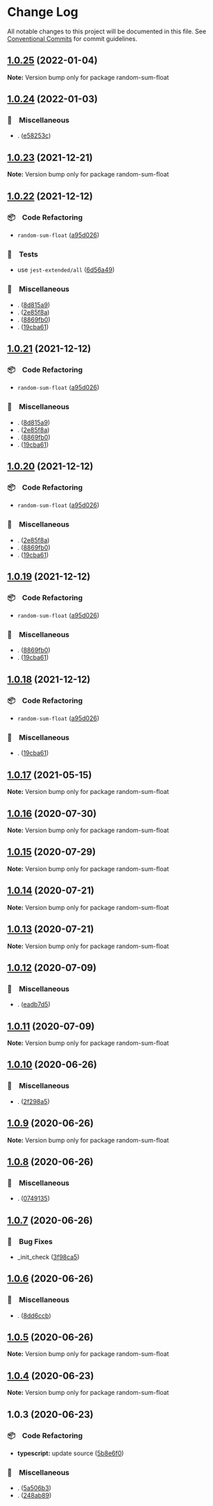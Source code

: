 # Change Log

All notable changes to this project will be documented in this file.
See [Conventional Commits](https://conventionalcommits.org) for commit guidelines.

## [1.0.25](https://github.com/bluelovers/ws-random/compare/random-sum-float@1.0.24...random-sum-float@1.0.25) (2022-01-04)

**Note:** Version bump only for package random-sum-float





## [1.0.24](https://github.com/bluelovers/ws-random/compare/random-sum-float@1.0.23...random-sum-float@1.0.24) (2022-01-03)


### 🔖　Miscellaneous

* . ([e58253c](https://github.com/bluelovers/ws-random/commit/e58253c60984cc3947069ea4ae2eb1924cd2940e))





## [1.0.23](https://github.com/bluelovers/ws-random/compare/random-sum-float@1.0.22...random-sum-float@1.0.23) (2021-12-21)

**Note:** Version bump only for package random-sum-float





## [1.0.22](https://github.com/bluelovers/ws-random/compare/random-sum-float@1.0.17...random-sum-float@1.0.22) (2021-12-12)


### 📦　Code Refactoring

* `random-sum-float` ([a95d026](https://github.com/bluelovers/ws-random/commit/a95d026b55d473a46ace4bd089b92045c1050bdc))


### 🚨　Tests

* use `jest-extended/all` ([6d56a49](https://github.com/bluelovers/ws-random/commit/6d56a49e94ec701cd8744632a04871cba4e59ea8))


### 🔖　Miscellaneous

* . ([8d815a9](https://github.com/bluelovers/ws-random/commit/8d815a9451f12cabc9b81680e463d429c45f2506))
* . ([2e85f8a](https://github.com/bluelovers/ws-random/commit/2e85f8a1a76c34161fdec36f07b7da0163a0eec7))
* . ([8869fb0](https://github.com/bluelovers/ws-random/commit/8869fb0af949f1ff7c527aa11e5019628498267f))
* . ([19cba61](https://github.com/bluelovers/ws-random/commit/19cba61e72fac18296cafcb70ebdb6e5d5d5c5ff))





## [1.0.21](https://github.com/bluelovers/ws-random/compare/random-sum-float@1.0.17...random-sum-float@1.0.21) (2021-12-12)


### 📦　Code Refactoring

* `random-sum-float` ([a95d026](https://github.com/bluelovers/ws-random/commit/a95d026b55d473a46ace4bd089b92045c1050bdc))


### 🔖　Miscellaneous

* . ([8d815a9](https://github.com/bluelovers/ws-random/commit/8d815a9451f12cabc9b81680e463d429c45f2506))
* . ([2e85f8a](https://github.com/bluelovers/ws-random/commit/2e85f8a1a76c34161fdec36f07b7da0163a0eec7))
* . ([8869fb0](https://github.com/bluelovers/ws-random/commit/8869fb0af949f1ff7c527aa11e5019628498267f))
* . ([19cba61](https://github.com/bluelovers/ws-random/commit/19cba61e72fac18296cafcb70ebdb6e5d5d5c5ff))





## [1.0.20](https://github.com/bluelovers/ws-random/compare/random-sum-float@1.0.17...random-sum-float@1.0.20) (2021-12-12)


### 📦　Code Refactoring

* `random-sum-float` ([a95d026](https://github.com/bluelovers/ws-random/commit/a95d026b55d473a46ace4bd089b92045c1050bdc))


### 🔖　Miscellaneous

* . ([2e85f8a](https://github.com/bluelovers/ws-random/commit/2e85f8a1a76c34161fdec36f07b7da0163a0eec7))
* . ([8869fb0](https://github.com/bluelovers/ws-random/commit/8869fb0af949f1ff7c527aa11e5019628498267f))
* . ([19cba61](https://github.com/bluelovers/ws-random/commit/19cba61e72fac18296cafcb70ebdb6e5d5d5c5ff))





## [1.0.19](https://github.com/bluelovers/ws-random/compare/random-sum-float@1.0.17...random-sum-float@1.0.19) (2021-12-12)


### 📦　Code Refactoring

* `random-sum-float` ([a95d026](https://github.com/bluelovers/ws-random/commit/a95d026b55d473a46ace4bd089b92045c1050bdc))


### 🔖　Miscellaneous

* . ([8869fb0](https://github.com/bluelovers/ws-random/commit/8869fb0af949f1ff7c527aa11e5019628498267f))
* . ([19cba61](https://github.com/bluelovers/ws-random/commit/19cba61e72fac18296cafcb70ebdb6e5d5d5c5ff))





## [1.0.18](https://github.com/bluelovers/ws-random/compare/random-sum-float@1.0.17...random-sum-float@1.0.18) (2021-12-12)


### 📦　Code Refactoring

* `random-sum-float` ([a95d026](https://github.com/bluelovers/ws-random/commit/a95d026b55d473a46ace4bd089b92045c1050bdc))


### 🔖　Miscellaneous

* . ([19cba61](https://github.com/bluelovers/ws-random/commit/19cba61e72fac18296cafcb70ebdb6e5d5d5c5ff))





## [1.0.17](https://github.com/bluelovers/ws-random/compare/random-sum-float@1.0.16...random-sum-float@1.0.17) (2021-05-15)

**Note:** Version bump only for package random-sum-float





## [1.0.16](https://github.com/bluelovers/ws-random/compare/random-sum-float@1.0.15...random-sum-float@1.0.16) (2020-07-30)

**Note:** Version bump only for package random-sum-float





## [1.0.15](https://github.com/bluelovers/ws-random/compare/random-sum-float@1.0.14...random-sum-float@1.0.15) (2020-07-29)

**Note:** Version bump only for package random-sum-float





## [1.0.14](https://github.com/bluelovers/ws-random/compare/random-sum-float@1.0.13...random-sum-float@1.0.14) (2020-07-21)

**Note:** Version bump only for package random-sum-float





## [1.0.13](https://github.com/bluelovers/ws-random/compare/random-sum-float@1.0.12...random-sum-float@1.0.13) (2020-07-21)

**Note:** Version bump only for package random-sum-float





## [1.0.12](https://github.com/bluelovers/ws-random/compare/random-sum-float@1.0.11...random-sum-float@1.0.12) (2020-07-09)


### 🔖　Miscellaneous

* . ([eadb7d5](https://github.com/bluelovers/ws-random/commit/eadb7d5b459b24c7227776012373b7d08feb8c2c))





## [1.0.11](https://github.com/bluelovers/ws-random/compare/random-sum-float@1.0.10...random-sum-float@1.0.11) (2020-07-09)

**Note:** Version bump only for package random-sum-float





## [1.0.10](https://github.com/bluelovers/ws-random/compare/random-sum-float@1.0.9...random-sum-float@1.0.10) (2020-06-26)


### 🔖　Miscellaneous

* . ([2f298a5](https://github.com/bluelovers/ws-random/commit/2f298a5e61d843da3c9359663f5d5ed2d5673490))





## [1.0.9](https://github.com/bluelovers/ws-random/compare/random-sum-float@1.0.8...random-sum-float@1.0.9) (2020-06-26)

**Note:** Version bump only for package random-sum-float





## [1.0.8](https://github.com/bluelovers/ws-random/compare/random-sum-float@1.0.7...random-sum-float@1.0.8) (2020-06-26)


### 🔖　Miscellaneous

* . ([0749135](https://github.com/bluelovers/ws-random/commit/074913540f6ce65cf659c6f7918ce203af115f70))





## [1.0.7](https://github.com/bluelovers/ws-random/compare/random-sum-float@1.0.6...random-sum-float@1.0.7) (2020-06-26)


### 🐛　Bug Fixes

* _init_check ([3f98ca5](https://github.com/bluelovers/ws-random/commit/3f98ca5b619a0c66aa7271f949cc3d06c7969f12))





## [1.0.6](https://github.com/bluelovers/ws-random/compare/random-sum-float@1.0.5...random-sum-float@1.0.6) (2020-06-26)


### 🔖　Miscellaneous

* . ([8dd6ccb](https://github.com/bluelovers/ws-random/commit/8dd6ccb22f625c0de80360e8f79a60dca3752233))





## [1.0.5](https://github.com/bluelovers/ws-random/compare/random-sum-float@1.0.4...random-sum-float@1.0.5) (2020-06-26)

**Note:** Version bump only for package random-sum-float





## [1.0.4](https://github.com/bluelovers/ws-random/compare/random-sum-float@1.0.3...random-sum-float@1.0.4) (2020-06-23)

**Note:** Version bump only for package random-sum-float





## 1.0.3 (2020-06-23)


### 📦　Code Refactoring

* **typescript:** update source ([5b8e6f0](https://github.com/bluelovers/ws-random/commit/5b8e6f0df0bb756e20927493cee9269f9c6596c4))


### 🔖　Miscellaneous

* . ([5a506b3](https://github.com/bluelovers/ws-random/commit/5a506b3184d918000a2bc4873f567e8c71b386cc))
* . ([248ab89](https://github.com/bluelovers/ws-random/commit/248ab8998b11d03da14eb4920ef79d2e0dfc59bb))
